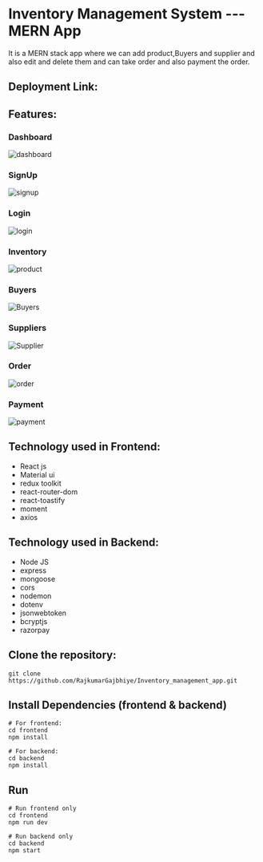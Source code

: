 # Inventory Management System ---MERN App

It is a MERN stack app where we can add product,Buyers and supplier and also edit and delete them and can take order and also payment the order.

## Deployment Link:


## Features:

### Dashboard

![dashboard](https://github.com/RajkumarGajbhiye/airline-app/assets/109793318/fca13f13-a27b-4c89-b76f-b78f7afdbbeb)

### SignUp

![signup](https://github.com/RajkumarGajbhiye/airline-app/assets/109793318/3fe4990d-198b-4d3f-a08b-6bdc910d7ba8)

### Login

![login](https://github.com/RajkumarGajbhiye/airline-app/assets/109793318/97e257be-82ce-4ff6-8f50-3efc694fc584)

### Inventory

![product](https://github.com/RajkumarGajbhiye/airline-app/assets/109793318/e530b7a5-d6a7-4d80-8515-d2a371ef9c20)

### Buyers

![Buyers](https://github.com/RajkumarGajbhiye/airline-app/assets/109793318/1ec1f468-6f4f-44ae-be6f-473ad90d5011)

### Suppliers

![Supplier](https://github.com/RajkumarGajbhiye/airline-app/assets/109793318/0d0e10e6-52f5-4073-9b54-bc0e0678fa41)

### Order

![order](https://github.com/RajkumarGajbhiye/airline-app/assets/109793318/e9c678d7-0f02-469d-a550-2bee031d354d)

### Payment

![payment](https://github.com/RajkumarGajbhiye/airline-app/assets/109793318/09324abe-904e-4b8b-81fe-fc3b1aa16c1a)


## Technology used in Frontend:

<ul>
<li>React js</li>
<li>Material ui</li>
<li>redux toolkit</li>
<li>react-router-dom</li>
<li>react-toastify</li>
<li>moment</li>
<li>axios</li>
</ul>

## Technology used in Backend:

<ul>
<li>Node JS</li>
<li>express</li>
<li>mongoose</li>
<li>cors</li>
<li>nodemon</li>
<li>dotenv</li>
<li>jsonwebtoken</li>
<li>bcryptjs</li>
<li>razorpay</li>
</ul>

## Clone the repository:
```
git clone https://github.com/RajkumarGajbhiye/Inventory_management_app.git
```

## Install Dependencies (frontend & backend)

```
# For frontend:
cd frontend
npm install

# For backend:
cd backend
npm install
```

## Run

```
# Run frontend only
cd frontend
npm run dev

# Run backend only
cd backend
npm start
```

